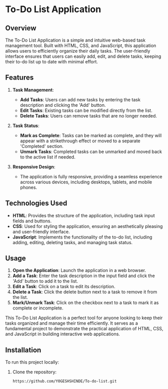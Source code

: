 # To-Do List Application

## Overview
The To-Do List Application is a simple and intuitive web-based task management tool. Built with HTML, CSS, and JavaScript, this application allows users to efficiently organize their daily tasks. The user-friendly interface ensures that users can easily add, edit, and delete tasks, keeping their to-do list up to date with minimal effort.

## Features
1. **Task Management**:
   - **Add Tasks**: Users can add new tasks by entering the task description and clicking the 'Add' button.
   - **Edit Tasks**: Existing tasks can be modified directly from the list.
   - **Delete Tasks**: Users can remove tasks that are no longer needed.

2. **Task Status**:
   - **Mark as Complete**: Tasks can be marked as complete, and they will appear with a strikethrough effect or moved to a separate 'Completed' section.
   - **Unmark Tasks**: Completed tasks can be unmarked and moved back to the active list if needed.

3. **Responsive Design**:
   - The application is fully responsive, providing a seamless experience across various devices, including desktops, tablets, and mobile phones.

## Technologies Used
- **HTML**: Provides the structure of the application, including task input fields and buttons.
- **CSS**: Used for styling the application, ensuring an aesthetically pleasing and user-friendly interface.
- **JavaScript**: Implements the functionality of the to-do list, including adding, editing, deleting tasks, and managing task status.

## Usage
1. **Open the Application**: Launch the application in a web browser.
2. **Add a Task**: Enter the task description in the input field and click the 'Add' button to add it to the list.
3. **Edit a Task**: Click on a task to edit its description.
4. **Delete a Task**: Click the delete button next to a task to remove it from the list.
5. **Mark/Unmark Task**: Click on the checkbox next to a task to mark it as complete or incomplete.

This To-Do List Application is a perfect tool for anyone looking to keep their tasks organized and manage their time efficiently. It serves as a fundamental project to demonstrate the practical application of HTML, CSS, and JavaScript in building interactive web applications.

## Installation
To run this project locally:
1. Clone the repository: 
   ```bash
   https://github.com/Y0GESHSHINDE/To-do-list.git
